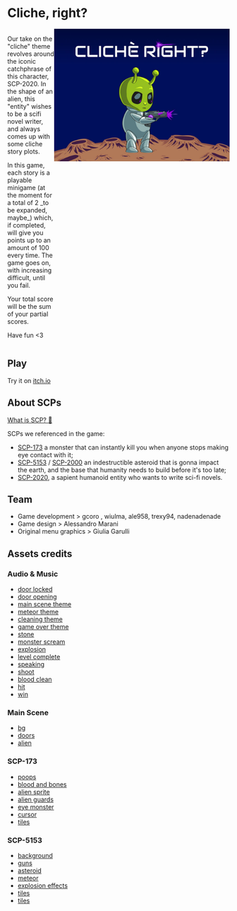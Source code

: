 # Cliche, right?

<div style="display: flex; justify-content: space-between; flex-direction: row;">
	<div>
	<p>Our take on the "cliche" theme revolves around the iconic catchphrase of this character, SCP-2020. In the shape of an alien, this "entity" wishes to be a scifi novel writer, and always comes up with some cliche story plots.</p>
<p>In this game, each story is a playable minigame (at the moment for a total of 2 _to be expanded, maybe_) which, if completed, will give you points up to an amount of 100 every time. The game goes on, with increasing difficult, until you fail.</p>
<p>Your total score will be the sum of your partial scores.</p>
<p>Have fun <3</p>
	</div>
	<img src="cover.jpg" height="300" width="400">
</div>

## Play

Try it on [itch.io](https://gcoro.itch.io/cliche-right)

## About SCPs

[What is SCP? 🤔](https://en.wikipedia.org/wiki/SCP_Foundation)

SCPs we referenced in the game: 

- [SCP-173](https://scp-wiki.wikidot.com/scp-173) a monster that can instantly kill you when anyone stops making eye contact with it;
- [SCP-5153](https://scp-wiki.wikidot.com/scp-5153) / [SCP-2000](https://scp-wiki.wikidot.com/scp-2000) an indestructible asteroid that is gonna impact the earth, and the base that humanity needs to build before it's too late;
- [SCP-2020](https://scp-wiki.wikidot.com/scp-2020), a sapient humanoid entity who wants to write sci-fi novels.

## Team

- Game development > gcoro , wiulma, ale958, trexy94, nadenadenade
- Game design > Alessandro Marani 
- Original menu graphics > Giulia Garulli 

## Assets credits

### Audio & Music

-   [door locked](https://freesound.org/people/BenjaminNelan/sounds/321087/)
-   [door opening](https://opengameart.org/content/door-open-sfx)
-   [main scene theme](https://opengameart.org/content/green-gray)
-   [meteor theme](https://opengameart.org/content/meteor-1)
-   [cleaning theme](https://opengameart.org/content/floor-34-clean-and-dirty-area)
-   [game over theme](https://opengameart.org/content/music-box-game-over-ii)
-   [stone](https://freesound.org/people/thanvannispen/sounds/29986/)
-   [monster scream](https://freesound.org/people/ibm5155/sounds/174912/)
-   [explosion](https://freesound.org/people/Iwiploppenisse/sounds/156031/)
-   [level complete](https://freesound.org/people/deleteCookies/sounds/376009/)
-   [speaking](https://freesound.org/people/SomeGuy22/sounds/431328/)
-   [shoot](https://freesound.org/people/Aesterial-Arts/sounds/633250/)
-   [blood clean](https://freesound.org/people/magnuswaker/sounds/563315/)
-   [hit](https://opengameart.org/content/hit-sound-effects)
-   [win](https://opengameart.org/content/win-sound-effect)

### Main Scene

-   [bg](https://opengameart.org/content/sideview-sci-fi-patreon-collection)
-   [doors](https://opengameart.org/content/lab-textures)
-   [alien](https://craftpix.net/freebies/2d-game-alien-character-free-sprite/)

### SCP-173

-   [poops](https://www.gamedeveloperstudio.com/graphics/viewgraphic.php?page-name=poop-game-sprites&item=1g6v4g0e1k7m7b5411)
-   [blood and bones](https://psychronic.com/abusive-prison-tileset/)
-   [alien sprite](https://kenney.nl/assets)
-   [alien guards](https://secrethideout.itch.io/team-wars-platformer-battle)
-   [eye monster](https://kuuly.itch.io/covid-boss)
-   [cursor](https://opengameart.org/content/%E2%80%9Calien%E2%80%9D-crosshairs)
-   [tiles](https://foozlecc.itch.io/sci-fi-lab-tileset-decor-traps)

### SCP-5153

-   [background](https://pxhere.com/it/photo/1460581)
-   [guns](https://twitter.com/hashashaaaa)
-   [asteroid](https://opengameart.org/content/2d-asteroid-sprite)
-   [meteor](https://weisinx7.itch.io/fireballs-sprites)
-   [explosion effects](https://weisinx7.itch.io/fireball-explosion-sprites)
-   [tiles](https://foozlecc.itch.io/sci-fi-lab-tileset-decor-traps)
-   [tiles](https://helperwesley.itch.io/helpers-artpack)
